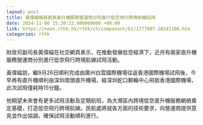 ```yaml
---
layout: post
title: 黃偉綸稱有兩家直升機服務營運商分別進行低空飛行跨境航線試飛
date: 2024-11-06 15:20:22.000000000 +08:00
link: https://news.rthk.hk/rthk/ch/component/k2/1777807-20241106.htm
categories: rthk
---
```


財政司副司長黃偉綸在社交網頁表示，在推動發展低空經濟下，近月有兩家直升機服務營運商分別進行低空飛行跨境航線試飛活動。

黃偉綸說，繼9月26日順利完成由廣州白雲國際機場往返香港國際機場試飛後，今早再有直升機順利由深圳南頭直升機場，經深圳蛇口郵輪中心飛抵香港國際機場，此次試飛僅耗時15分鐘。

他期望未來會有更多試飛活動及定期航班，為大灣區內跨境低空直升機服務網絡奠定基礎，打造低空飛行跨境航線。民航處將就各方面的技術要求，向營運商提供意見並作出協調，確保試飛活動順利進行。
